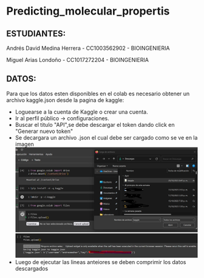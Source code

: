 # Predicting_molecular_propertis
## ESTUDIANTES:
Andrés David Medina Herrera - CC1003562902 - BIOINGENIERIA

Miguel Arias Londoño - CC1017272204 - BIOINGENIERIA
## DATOS:
Para que los datos esten disponibles en el colab es necesario obtener un archivo kaggle.json desde la pagina de kaggle:
* Loguearse a la cuenta de Kaggle o crear una cuenta.
* Ir al perfil público -> configuraciones.
* Buscar el titulo "API",se debe descargar el token dando click en "Generar nuevo token"
* Se decargara un archivo .json el cual debe ser cargado como se ve en la imagen
![IMAGEN DESCRIPTIVA](https://github.com/AndresMedina117/Predicting_molecular_propertis/blob/4669c3d31d77d249c1e63f8a5e5c968a3acb3b59/images/K%20tutorial.jpg)
![IMAGEN DESCRIPTIVA](https://github.com/AndresMedina117/Predicting_molecular_propertis/blob/23dd30a4e5c0c6da0a6d567794f0a64394db4e5a/images/k%20tutorial2.png)
* Luego de ejecutar las lineas anteiores se deben comprimir los datos descargados
